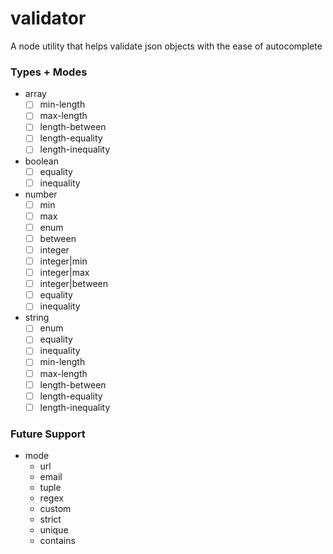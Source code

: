 # validator

A node utility that helps validate json objects with the ease of autocomplete

### Types + Modes

-   array
    -   [ ] min-length
    -   [ ] max-length
    -   [ ] length-between
    -   [ ] length-equality
    -   [ ] length-inequality
-   boolean
    -   [ ] equality
    -   [ ] inequality
-   number
    -   [ ] min
    -   [ ] max
    -   [ ] enum
    -   [ ] between
    -   [ ] integer
    -   [ ] integer|min
    -   [ ] integer|max
    -   [ ] integer|between
    -   [ ] equality
    -   [ ] inequality
-   string
    -   [ ] enum
    -   [ ] equality
    -   [ ] inequality
    -   [ ] min-length
    -   [ ] max-length
    -   [ ] length-between
    -   [ ] length-equality
    -   [ ] length-inequality

### Future Support

-   mode
    -   url
    -   email
    -   tuple
    -   regex
    -   custom
    -   strict
    -   unique
    -   contains
